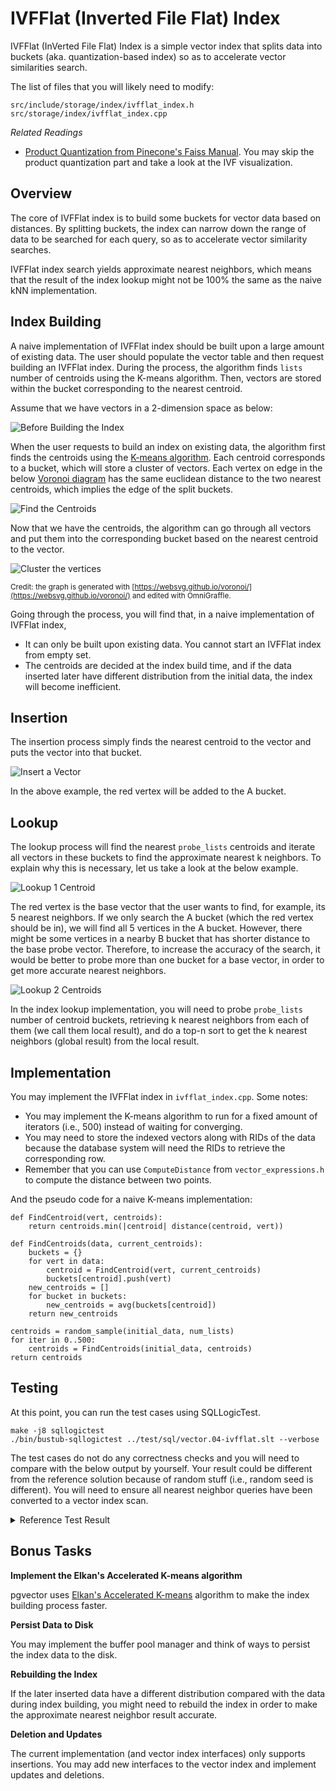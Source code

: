 # IVFFlat (Inverted File Flat) Index

IVFFlat (InVerted File Flat) Index is a simple vector index that splits data into buckets (aka. quantization-based index) so as to accelerate vector similarities search.

The list of files that you will likely need to modify:

```
src/include/storage/index/ivfflat_index.h
src/storage/index/ivfflat_index.cpp
```

*Related Readings*

* [Product Quantization from Pinecone's Faiss Manual](https://www.pinecone.io/learn/series/faiss/product-quantization/). You may skip the product quantization part and take a look at the IVF visualization.

## Overview

The core of IVFFlat index is to build some buckets for vector data based on distances. By splitting buckets, the index can narrow down the range of data to be searched for each query, so as to accelerate vector similarity searches.

IVFFlat index search yields approximate nearest neighbors, which means that the result of the index lookup might not be 100% the same as the naive kNN implementation.

## Index Building

A naive implementation of IVFFlat index should be built upon a large amount of existing data. The user should populate the vector table and then request building an IVFFlat index. During the process, the algorithm finds `lists` number of centroids using the K-means algorithm. Then, vectors are stored within the bucket corresponding to the nearest centroid.

Assume that we have vectors in a 2-dimension space as below:

![Before Building the Index](./vector-db/04-ivfflat-step1.svg)

When the user requests to build an index on existing data, the algorithm first finds the centroids using the [K-means algorithm](https://en.wikipedia.org/wiki/K-means_clustering). Each centroid corresponds to a bucket, which will store a cluster of vectors. Each vertex on edge in the below [Voronoi diagram](https://en.wikipedia.org/wiki/Voronoi_diagram) has the same euclidean distance to the two nearest centroids, which implies the edge of the split buckets.

![Find the Centroids](./vector-db/04-ivfflat-step2.svg)

Now that we have the centroids, the algorithm can go through all vectors and put them into the corresponding bucket based on the nearest centroid to the vector.

![Cluster the vertices](./vector-db/04-ivfflat-step3.svg)

<small>Credit: the graph is generated with [https://websvg.github.io/voronoi/](https://websvg.github.io/voronoi/) and edited with OmniGraffle.</small>

Going through the process, you will find that, in a naive implementation of IVFFlat index,

* It can only be built upon existing data. You cannot start an IVFFlat index from empty set.
* The centroids are decided at the index build time, and if the data inserted later have different distribution from the initial data, the index will become inefficient.

## Insertion

The insertion process simply finds the nearest centroid to the vector and puts the vector into that bucket.

![Insert a Vector](./vector-db/04-ivfflat-insertion.svg)

In the above example, the red vertex will be added to the A bucket.

## Lookup

The lookup process will find the nearest `probe_lists` centroids and iterate all vectors in these buckets to find the approximate nearest k neighbors. To explain why this is necessary, let us take a look at the below example.

![Lookup 1 Centroid](./vector-db/04-ivfflat-lookup.svg)

The red vertex is the base vector that the user wants to find, for example, its 5 nearest neighbors. If we only search the A bucket (which the red vertex should be in), we will find all 5 vertices in the A bucket. However, there might be some vertices in a nearby B bucket that has shorter distance to the base probe vector. Therefore, to increase the accuracy of the search, it would be better to probe more than one bucket for a base vector, in order to get more accurate nearest neighbors.

![Lookup 2 Centroids](./vector-db/04-ivfflat-lookup-2.svg)

In the index lookup implementation, you will need to probe `probe_lists` number of centroid buckets, retrieving k nearest neighbors from each of them (we call them local result), and do a top-n sort to get the k nearest neighbors (global result) from the local result.

## Implementation

You may implement the IVFFlat index in `ivfflat_index.cpp`. Some notes:

* You may implement the K-means algorithm to run for a fixed amount of iterators (i.e., 500) instead of waiting for converging.
* You may need to store the indexed vectors along with RIDs of the data because the database system will need the RIDs to retrieve the corresponding row.
* Remember that you can use `ComputeDistance` from `vector_expressions.h` to compute the distance between two points.

And the pseudo code for a naive K-means implementation:

```
def FindCentroid(vert, centroids):
    return centroids.min(|centroid| distance(centroid, vert))

def FindCentroids(data, current_centroids):
    buckets = {}
    for vert in data:
        centroid = FindCentroid(vert, current_centroids)
        buckets[centroid].push(vert)
    new_centroids = []
    for bucket in buckets:
        new_centroids = avg(buckets[centroid])
    return new_centroids

centroids = random_sample(initial_data, num_lists)
for iter in 0..500:
    centroids = FindCentroids(initial_data, centroids)
return centroids
```

## Testing

At this point, you can run the test cases using SQLLogicTest.

```
make -j8 sqllogictest
./bin/bustub-sqllogictest ../test/sql/vector.04-ivfflat.slt --verbose
```

The test cases do not do any correctness checks and you will need to compare with the below output by yourself. Your result could be different from the reference solution because of random stuff (i.e., random seed is different). You will need to ensure all nearest neighbor queries have been converted to a vector index scan.

<details>

<summary>Reference Test Result</summary>

```
{{#include vector.04-ivfflat.slt.ref}}
```

</details>


## Bonus Tasks

**Implement the Elkan's Accelerated K-means algorithm**

pgvector uses [Elkan's Accelerated K-means](https://cdn.aaai.org/ICML/2003/ICML03-022.pdf) algorithm to make the index building process faster.

**Persist Data to Disk**

You may implement the buffer pool manager and think of ways to persist the index data to the disk.

**Rebuilding the Index**

If the later inserted data have a different distribution compared with the data during index building, you might need to rebuild the index in order to make the approximate nearest neighbor result accurate.

**Deletion and Updates**

The current implementation (and vector index interfaces) only supports insertions. You may add new interfaces to the vector index and implement updates and deletions.
